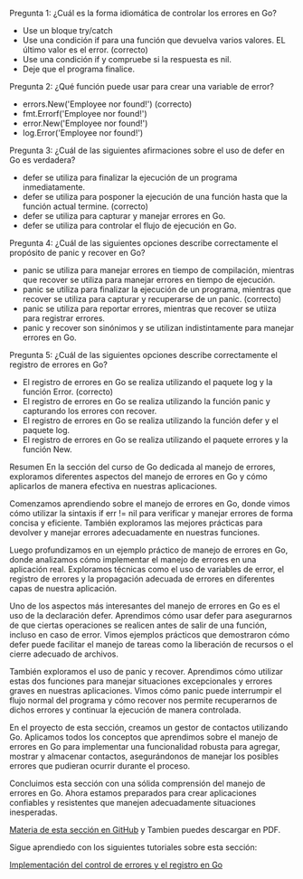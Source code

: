 Pregunta 1:
¿Cuál es la forma idiomática de controlar los errores en Go?

- Use un bloque try/catch
- Use una condición if para una función que devuelva varios valores. EL último valor es el error. (correcto)
- Use una condición if y compruebe si la respuesta es nil.
- Deje que el programa finalice.

Pregunta 2:
¿Qué función puede usar para crear una variable de error?

- errors.New('Employee nor found!') (correcto)
- fmt.Errorf('Employee nor found!')
- error.New('Employee nor found!')
- log.Error('Employee nor found!')

Pregunta 3:
¿Cuál de las siguientes afirmaciones sobre el uso de defer en Go es verdadera?

- defer se utiliza para finalizar la ejecución de un programa inmediatamente.
- defer se utiliza para posponer la ejecución de una función hasta que la función actual termine. (correcto)
- defer se utiliza para capturar y manejar errores en Go.
- defer se utiliza para controlar el flujo de ejecución en Go.

Pregunta 4:
¿Cuál de las siguientes opciones describe correctamente el propósito de panic y recover en Go?

- panic se utiliza para manejar errores en tiempo de compilación, mientras que recover se utiliza para manejar errores en tiempo de ejecución.
- panic se utiliza para finalizar la ejecución de un programa, mientras que recover se utiliza para capturar y recuperarse de un panic. (correcto)
- panic se utiliza para reportar errores, mientras que recover se utiiza para registrar errores.
- panic y recover son sinónimos y se utilizan indistintamente para manejar errores en Go.

Pregunta 5:
¿Cuál de las siguientes opciones describe correctamente el registro de errores en Go?

- El registro de errores en Go se realiza utilizando el paquete log y la función Error. (correcto)
- El registro de errores en Go se realiza utilizando la función panic y capturando los errores con recover.
- El registro de errores en Go se realiza utilizando la función defer y el paquete log.
- El registro de errores en Go se realiza utilizando el paquete errores y la función New.

Resumen
En la sección del curso de Go dedicada al manejo de errores, exploramos diferentes aspectos del manejo de errores en Go y cómo aplicarlos de manera efectiva en nuestras aplicaciones.

Comenzamos aprendiendo sobre el manejo de errores en Go, donde vimos cómo utilizar la sintaxis if err != nil para verificar y manejar errores de forma concisa y eficiente. También exploramos las mejores prácticas para devolver y manejar errores adecuadamente en nuestras funciones.

Luego profundizamos en un ejemplo práctico de manejo de errores en Go, donde analizamos cómo implementar el manejo de errores en una aplicación real. Exploramos técnicas como el uso de variables de error, el registro de errores y la propagación adecuada de errores en diferentes capas de nuestra aplicación.

Uno de los aspectos más interesantes del manejo de errores en Go es el uso de la declaración defer. Aprendimos cómo usar defer para asegurarnos de que ciertas operaciones se realicen antes de salir de una función, incluso en caso de error. Vimos ejemplos prácticos que demostraron cómo defer puede facilitar el manejo de tareas como la liberación de recursos o el cierre adecuado de archivos.

También exploramos el uso de panic y recover. Aprendimos cómo utilizar estas dos funciones para manejar situaciones excepcionales y errores graves en nuestras aplicaciones. Vimos cómo panic puede interrumpir el flujo normal del programa y cómo recover nos permite recuperarnos de dichos errores y continuar la ejecución de manera controlada.

En el proyecto de esta sección, creamos un gestor de contactos utilizando Go. Aplicamos todos los conceptos que aprendimos sobre el manejo de errores en Go para implementar una funcionalidad robusta para agregar, mostrar y almacenar contactos, asegurándonos de manejar los posibles errores que pudieran ocurrir durante el proceso.

Concluimos esta sección con una sólida comprensión del manejo de errores en Go. Ahora estamos preparados para crear aplicaciones confiables y resistentes que manejen adecuadamente situaciones inesperadas.

[Materia de esta sección en GitHub](https://github.com/alexroel/curso-golang/blob/main/sections/05-error-handling.md) y Tambien puedes descargar en PDF.

Sigue aprendiedo con los siguientes tutoriales sobre esta sección:

[Implementación del control de errores y el registro en Go](https://learn.microsoft.com/es-es/training/modules/go-errors-logs/)
